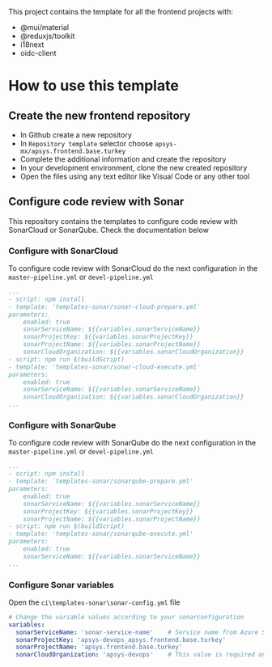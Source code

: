This project contains the template for all the frontend projects with:
- @mui/material 
- @reduxjs/toolkit
- i18next
- oidc-client

# How to use this template

## Create the new frontend repository
- In Github create a new repository
- In `Repository template` selector choose `apsys-mx/apsys.frontend.base.turkey`
- Complete the additional information and create the repository
- In your development environment, clone the new created repository
- Open the files using any text editor like Visual Code or any other tool

## Configure code review with Sonar

This repository contains the templates to configure code review with SonarCloud or SonarQube. 
Check the documentation below

### Configure with SonarCloud

To configure code review with SonarCloud do the next configuration in the `master-pipeline.yml` or `devel-pipeline.yml`

```yml
...
- script: npm install
- template: 'templates-sonar/sonar-cloud-prepare.yml'
parameters:
    enabled: true
    sonarServiceName: ${{variables.sonarServiceName}}
    sonarProjectKey: ${{variables.sonarProjectKey}}
    sonarProjectName: ${{variables.sonarProjectName}}
    sonarCloudOrganization: ${{variables.sonarCloudOrganization}}
- script: npm run $(buildScript)
- template: 'templates-sonar/sonar-cloud-execute.yml'
parameters:
    enabled: true
    sonarServiceName: ${{variables.sonarServiceName}}
    sonarCloudOrganization: ${{variables.sonarCloudOrganization}}
...
```

### Configure with SonarQube

To configure code review with SonarQube do the next configuration in the `master-pipeline.yml` or `devel-pipeline.yml`

```yml
...
- script: npm install
- template: 'templates-sonar/sonarqube-prepare.yml'
parameters:
    enabled: true
    sonarServiceName: ${{variables.sonarServiceName}}
    sonarProjectKey: ${{variables.sonarProjectKey}}
    sonarProjectName: ${{variables.sonarProjectName}}
- script: npm run $(buildScript)
- template: 'templates-sonar/sonarqube-execute.yml'
parameters:
    enabled: true
    sonarServiceName: ${{variables.sonarServiceName}}
...
```

### Configure Sonar variables

Open the  `ci\templates-sonar\sonar-config.yml` file

```yml
# Change the variable values according to your sonarconfiguration
variables:
  sonarServiceName: 'sonar-service-name'    # Service name from Azure Service connections. Use SonarCloud or SonarQube service connection 
  sonarProjectKey: 'apsys-devops_apsys.frontend.base.turkey'
  sonarProjectName: 'apsys.frontend.base.turkey'  
  sonarCloudOrganization: 'apsys-devops'    # This value is required only for SonarCloud configuration

```
